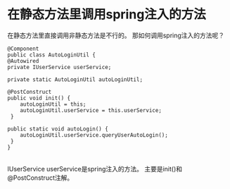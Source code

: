 # 在静态方法里调用spring注入的方法
在静态方法里直接调用非静态方法是不行的。 
那如何调用spring注入的方法呢？ 
<br />

    @Component 
    public class AutoLoginUtil { 
    @Autowired 
    private IUserService userService; 

    private static AutoLoginUtil autoLoginUtil; 

    @PostConstruct 
    public void init() { 
        autoLoginUtil = this; 
        autoLoginUtil.userService = this.userService; 
     } 

    public static void autoLogin() { 
        autoLoginUtil.userService.queryUserAutoLogin(); 
     } 
    } 

<br/>
IUserService userService是spring注入的方法。 
主要是init()和@PostConstruct注解。